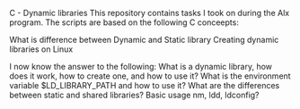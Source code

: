 C - Dynamic libraries
This repository contains tasks I took on during the Alx program. The scripts are based on the following C conceepts:

What is difference between Dynamic and Static library 
Creating dynamic libraries on Linux

I now know the answer to the following: What is a dynamic library, how does it work, how to create one, and how to use it?
What is the environment variable $LD_LIBRARY_PATH and how to use it?
What are the differences between static and shared libraries?
Basic usage nm, ldd, ldconfig?
